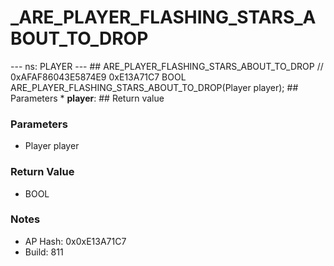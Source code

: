 # _ARE_PLAYER_FLASHING_STARS_ABOUT_TO_DROP

--- ns: PLAYER --- ## ARE_PLAYER_FLASHING_STARS_ABOUT_TO_DROP  // 0xAFAF86043E5874E9 0xE13A71C7 BOOL ARE_PLAYER_FLASHING_STARS_ABOUT_TO_DROP(Player player);   ## Parameters * **player**:  ## Return value

### Parameters
* Player player

### Return Value
* BOOL

### Notes
* AP Hash: 0x0xE13A71C7
* Build: 811

